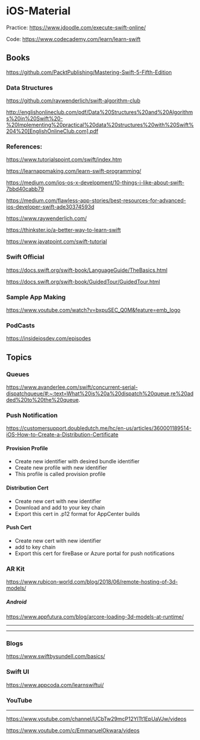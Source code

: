 # iOS-Material

Practice:
https://www.jdoodle.com/execute-swift-online/

Code: https://www.codecademy.com/learn/learn-swift

## Books
https://github.com/PacktPublishing/Mastering-Swift-5-Fifth-Edition

### Data Structures 

https://github.com/raywenderlich/swift-algorithm-club

http://englishonlineclub.com/pdf/Data%20Structures%20and%20Algorithms%20in%20Swift%20-%20Implementing%20practical%20data%20structures%20with%20Swift%204%20[EnglishOnlineClub.com].pdf

### References:

https://www.tutorialspoint.com/swift/index.htm

https://learnappmaking.com/learn-swift-programming/

https://medium.com/ios-os-x-development/10-things-i-like-about-swift-7bbd40cabb79

https://medium.com/flawless-app-stories/best-resources-for-advanced-ios-developer-swift-ade30374593d

https://www.raywenderlich.com/

https://thinkster.io/a-better-way-to-learn-swift

https://www.javatpoint.com/swift-tutorial

### Swift Official
https://docs.swift.org/swift-book/LanguageGuide/TheBasics.html

https://docs.swift.org/swift-book/GuidedTour/GuidedTour.html

### Sample App Making

https://www.youtube.com/watch?v=bxpuSEC_Q0M&feature=emb_logo

### PodCasts

https://insideiosdev.com/episodes

## Topics

### Queues 

https://www.avanderlee.com/swift/concurrent-serial-dispatchqueue/#:~:text=What%20is%20a%20dispatch%20queue,re%20added%20to%20the%20queue.

### Push Notification

https://customersupport.doubledutch.me/hc/en-us/articles/360001189514-iOS-How-to-Create-a-Distribution-Certificate

#### Provision Profile
* Create new identifier with desired bundle identifier
* Create new profile with new identifier
* This profile is called provision profile

#### Distribution Cert
* Create new cert with new identifier
* Download and add to your key chain
* Export this cert in .p12 format for AppCenter builds

#### Push Cert
* Create new cert with new identifier
* add to key chain 
* Export this cert for fireBase or Azure portal for push notifications

### AR Kit

https://www.rubicon-world.com/blog/2018/06/remote-hosting-of-3d-models/

##### Android 

https://www.appfutura.com/blog/arcore-loading-3d-models-at-runtime/

---
---
### Blogs
https://www.swiftbysundell.com/basics/

### Swift UI
https://www.appcoda.com/learnswiftui/

### YouTube
---
https://www.youtube.com/channel/UCbTw29mcP12YlTt1EpUaVJw/videos

https://www.youtube.com/c/EmmanuelOkwara/videos

